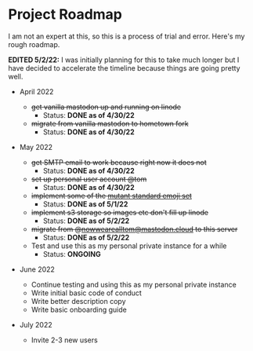 Project Roadmap
===============

I am not an expert at this, so this is a process of trial and error.
Here's my rough roadmap.

**EDITED 5/2/22:** I was initially planning for this to take much longer but I
have decided to accelerate the timeline because things are going pretty well.

* April 2022
  * ~~get vanilla mastodon up and running on linode~~
    * Status: **DONE as of 4/30/22**
  * ~~migrate from vanilla mastodon to hometown fork~~
    * Status: **DONE as of 4/30/22**

* May 2022
  * ~~get SMTP email to work because right now it does not~~
    * Status: **DONE as of 4/30/22**
  * ~~set up personal user account @tom~~
    * Status: **DONE as of 4/30/22**
  * ~~implement some of the [mutant standard emoji set](https://mutant.tech)~~
    * Status: **DONE as of 5/1/22**
  * ~~implement s3 storage so images etc don't fill up linode~~
    * Status: **DONE as of 5/2/22**
  * ~~migrate from @nowwearealltom@mastodon.cloud to this server~~
    * Status: **DONE as of 5/2/22**
  * Test and use this as my personal private instance for a while
    * Status: **ONGOING**

* June 2022
  * Continue testing and using this as my personal private instance
  * Write initial basic code of conduct
  * Write better description copy
  * Write basic onboarding guide

* July 2022  
  * Invite 2-3 new users
